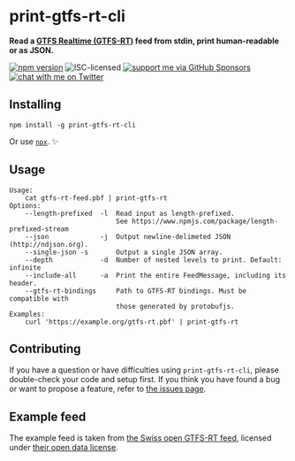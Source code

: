 # print-gtfs-rt-cli

**Read a [GTFS Realtime (GTFS-RT)](https://developers.google.com/transit/gtfs-realtime/) feed from stdin, print human-readable or as JSON.**

[![npm version](https://img.shields.io/npm/v/print-gtfs-rt-cli.svg)](https://www.npmjs.com/package/print-gtfs-rt-cli)
![ISC-licensed](https://img.shields.io/github/license/derhuerst/print-gtfs-rt-cli.svg)
[![support me via GitHub Sponsors](https://img.shields.io/badge/support%20me-donate-fa7664.svg)](https://github.com/sponsors/derhuerst)
[![chat with me on Twitter](https://img.shields.io/badge/chat%20with%20me-on%20Twitter-1da1f2.svg)](https://twitter.com/derhuerst)


## Installing

```shell
npm install -g print-gtfs-rt-cli
```

Or use [`npx`](https://npmjs.com/package/npx). ✨


## Usage

```
Usage:
    cat gtfs-rt-feed.pbf | print-gtfs-rt
Options:
    --length-prefixed  -l  Read input as length-prefixed.
                           See https://www.npmjs.com/package/length-prefixed-stream
    --json             -j  Output newline-delimeted JSON (http://ndjson.org).
    --single-json -s       Output a single JSON array.
    --depth            -d  Number of nested levels to print. Default: infinite
    --include-all      -a  Print the entire FeedMessage, including its header.
    --gtfs-rt-bindings     Path to GTFS-RT bindings. Must be compatible with
                           those generated by protobufjs.
Examples:
    curl 'https://example.org/gtfs-rt.pbf' | print-gtfs-rt
```


## Contributing

If you have a question or have difficulties using `print-gtfs-rt-cli`, please double-check your code and setup first. If you think you have found a bug or want to propose a feature, refer to [the issues page](https://github.com/derhuerst/print-gtfs-rt-cli/issues).


## Example feed

The example feed is taken from [the Swiss open GTFS-RT feed](https://opentransportdata.swiss/en/dataset/gtfsrt), licensed under [their open data license](https://opentransportdata.swiss/en/terms-of-use/).
